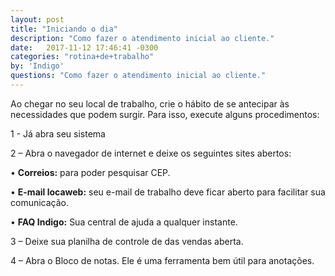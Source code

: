 ```yaml
---
layout: post
title: "Iniciando o dia"
description: "Como fazer o atendimento inicial ao cliente."
date:   2017-11-12 17:46:41 -0300
categories: "rotina+de+trabalho"
by: 'Indigo'
questions: "Como fazer o atendimento inicial ao cliente."
---
```


Ao chegar no seu local de trabalho, crie o hábito de se antecipar às necessidades que podem surgir. Para isso, execute alguns procedimentos:

1 - Já abra seu sistema

2 – Abra o navegador de internet e deixe os seguintes sites abertos:

 • **Correios:** para poder pesquisar CEP.

 • **E-mail locaweb:** seu e-mail de trabalho deve ficar aberto para facilitar sua comunicação.
 
 • **FAQ Indigo:** Sua central de ajuda a qualquer instante.

3 – Deixe sua planilha de controle de das vendas aberta.

4 – Abra o Bloco de notas. Ele é uma ferramenta bem útil para anotações.
